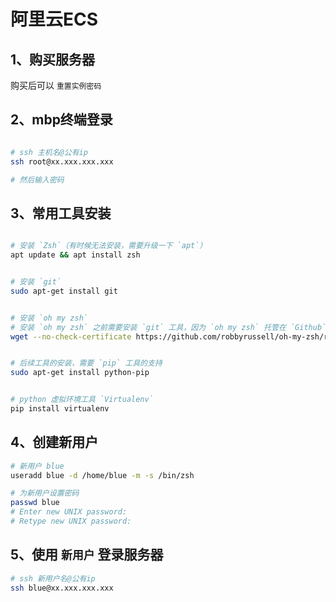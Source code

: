 # 阿里云ECS

## 1、购买服务器  

购买后可以 `重置实例密码`

## 2、mbp终端登录   
```bash

# ssh 主机名@公有ip
ssh root@xx.xxx.xxx.xxx

# 然后输入密码
```

## 3、常用工具安装

```bash

# 安装 `Zsh`（有时候无法安装，需要升级一下 `apt`）
apt update && apt install zsh


# 安装 `git`
sudo apt-get install git


# 安装 `oh my zsh`
# 安装 `oh my zsh` 之前需要安装 `git` 工具，因为 `oh my zsh` 托管在 `Github` 上
wget --no-check-certificate https://github.com/robbyrussell/oh-my-zsh/raw/master/tools/install.sh -O - | sh


# 后续工具的安装，需要 `pip` 工具的支持
sudo apt-get install python-pip


# python 虚拟环境工具 `Virtualenv`
pip install virtualenv

```

## 4、创建新用户

```bash
# 新用户 blue
useradd blue -d /home/blue -m -s /bin/zsh

# 为新用户设置密码
passwd blue
# Enter new UNIX password:
# Retype new UNIX password:

```

## 5、使用 `新用户` 登录服务器

```bash
# ssh 新用户名@公有ip
ssh blue@xx.xxx.xxx.xxx
```